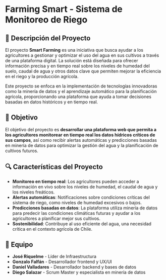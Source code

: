 # Farming Smart - Sistema de Monitoreo de Riego

## 📝 Descripción del Proyecto

El proyecto **Smart Farming** es una iniciativa que busca ayudar a los agricultores a gestionar y optimizar el uso del agua en sus cultivos a través de una plataforma digital. La solución está diseñada para ofrecer información precisa y en tiempo real sobre los niveles de humedad del suelo, caudal de agua y otros datos clave que permiten mejorar la eficiencia en el riego y la producción agrícola.

Este proyecto se enfoca en la implementación de tecnologías innovadoras como la minería de datos y el aprendizaje automático para la planificación agrícola, proporcionando una plataforma que ayuda a tomar decisiones basadas en datos históricos y en tiempo real.

## 🎯 Objetivo

El objetivo del proyecto es **desarrollar una plataforma web que permita a los agricultores monitorear en tiempo real los datos hídricos críticos de sus campos**, así como recibir alertas automáticas y predicciones basadas en minería de datos para optimizar la gestión del agua y la planificación de cultivos futuros.

## 🔍 Características del Proyecto

- **Monitoreo en tiempo real**: Los agricultores pueden acceder a información en vivo sobre los niveles de humedad, el caudal de agua y los niveles freáticos.
- **Alertas automáticas**: Notificaciones sobre condiciones críticas del sistema de riego, como niveles de humedad excesivos o bajos.
- **Predicciones basadas en datos**: La plataforma utiliza minería de datos para predecir las condiciones climáticas futuras y ayudar a los agricultores a planificar mejor sus cultivos.
- **Sostenibilidad**: Contribuye al uso eficiente del agua, una necesidad crítica en el contexto agrícola de Chile.
  

## 👥 Equipo

- **José Riquelme** - Líder de Infraestructura
- **Gonzalo Falfán** - Desarrollador frontend y UX/UI
- **Daniel Valladares** - Desarrollador backend y bases de datos
- **Diego Salazar** - Scrum Master y especialista en minería de datos
